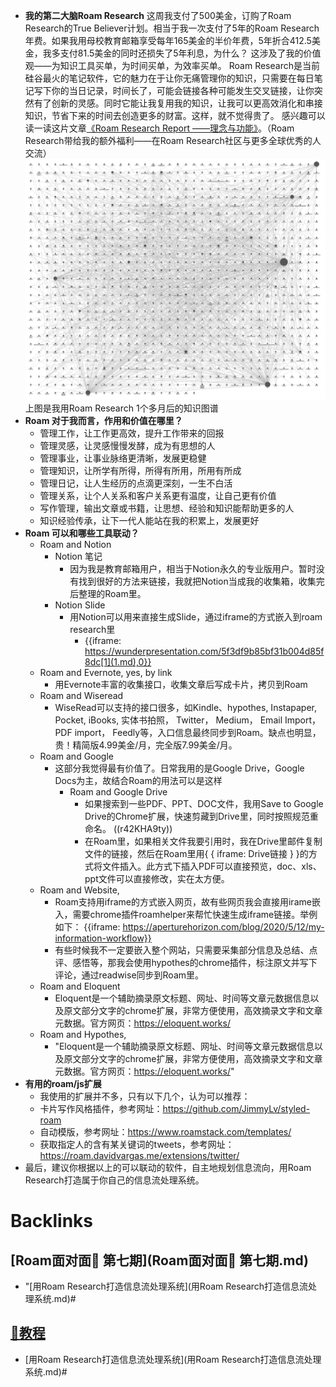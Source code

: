 - **我的第二大脑Roam Research**
    这周我支付了500美金，订购了Roam Research的True Believer计划。相当于我一次支付了5年的Roam Research年费。如果我用母校教育邮箱享受每年165美金的半价年费，5年折合412.5美金，我多支付81.5美金的同时还损失了5年利息，为什么？
这涉及了我的价值观——为知识工具买单，为时间买单，为效率买单。
Roam Research是当前硅谷最火的笔记软件，它的魅力在于让你无痛管理你的知识，只需要在每日笔记写下你的当日记录，时间长了，可能会链接各种可能发生交叉链接，让你突然有了创新的灵感。同时它能让我复用我的知识，让我可以更高效消化和串接知识，节省下来的时间去创造更多的财富。这样，就不觉得贵了。
感兴趣可以读一读这片文章[《Roam Research Report ——理念与功能》](https://sspai.com/post/60588)。（Roam Research带给我的额外福利——在Roam Research社区与更多全球优秀的人交流）
![](../images/gBZCy15zz6.png?)
上图是我用Roam Research 1个多月后的知识图谱
- **Roam 对于我而言，作用和价值在哪里？**
    - 管理工作，让工作更高效，提升工作带来的回报
    - 管理灵感，让灵感慢慢发酵，成为有思想的人
    - 管理事业，让事业脉络更清晰，发展更稳健
    - 管理知识，让所学有所得，所得有所用，所用有所成
    - 管理日记，让人生经历的点滴更深刻，一生不白活
    - 管理关系，让个人关系和客户关系更有温度，让自己更有价值
    - 写作管理，输出文章或书籍，让思想、经验和知识能帮助更多的人
    - 知识经验传承，让下一代人能站在我的积累上，发展更好
- **Roam 可以和哪些工具联动？**
    - Roam and Notion
        - Notion 笔记
            - 因为我是教育邮箱用户，相当于Notion永久的专业版用户。暂时没有找到很好的方法来链接，我就把Notion当成我的收集箱，收集完后整理的Roam里。
        - Notion Slide
            - 用Notion可以用来直接生成Slide，通过iframe的方式嵌入到roam research里
                - {{iframe: https://wunderpresentation.com/5f3df9b85bf31b004d85f8dc[1](1.md),0}}
    - Roam and Evernote, yes, by link
        - 用Evernote丰富的收集接口，收集文章后写成卡片，拷贝到Roam
    - Roam and Wiseread
        - WiseRead可以支持的接口很多，如Kindle、hypothes, Instapaper, Pocket, iBooks, 实体书拍照， Twitter， Medium， Email Import， PDF import， Feedly等，入口信息最终同步到Roam。缺点也明显，贵！精简版4.99美金/月，完全版7.99美金/月。
    - Roam and Google
        - 这部分我觉得最有价值了。日常我用的是Google Drive，Google Docs为主，故结合Roam的用法可以是这样
            - Roam and Google Drive
                - 如果搜索到一些PDF、PPT、DOC文件，我用Save to Google Drive的Chrome扩展，快速剪藏到Drive里，同时按照规范重命名。
((r42KHA9ty))
                - 在Roam里，如果相关文件我要引用时，我在Drive里邮件复制文件的链接，然后在Roam里用{ { iframe: Drive链接 } }的方式将文件插入。此方式下插入PDF可以直接预览，doc、xls、ppt文件可以直接修改，实在太方便。
    - Roam and Website,
        - Roam支持用iframe的方式嵌入网页，故有些网页我会直接用irame嵌入，需要chrome插件roamhelper来帮忙快速生成iframe链接。举例如下：
{{iframe: https://aperturehorizon.com/blog/2020/5/12/my-information-workflow}}
        - 有些时候我不一定要嵌入整个网站，只需要采集部分信息及总结、点评、感悟等，那我会使用hypothes的chrome插件，标注原文并写下评论，通过readwise同步到Roam里。
    - Roam and Eloquent
        - Eloquent是一个辅助摘录原文标题、网址、时间等文章元数据信息以及原文部分文字的chrome扩展，非常方便使用，高效摘录文字和文章元数据。官方网页：https://eloquent.works/
    - Roam and Hypothes,
        - "Eloquent是一个辅助摘录原文标题、网址、时间等文章元数据信息以及原文部分文字的chrome扩展，非常方便使用，高效摘录文字和文章元数据。官方网页：https://eloquent.works/"
- **有用的roam/js扩展**
    - 我使用的扩展并不多，只有以下几个，认为可以推荐：
    - 卡片写作风格插件，参考网址：https://github.com/JimmyLv/styled-roam
    - 自动模版，参考网址：https://www.roamstack.com/templates/
    - 获取指定人的含有某关键词的tweets，参考网址：https://roam.davidvargas.me/extensions/twitter/
- 最后，建议你根据以上的可以联动的软件，自主地规划信息流向，用Roam Research打造属于你自己的信息流处理系统。

# Backlinks
## [Roam面对面🍜 第七期](Roam面对面🍜 第七期.md)
- "[用Roam Research打造信息流处理系统](用Roam Research打造信息流处理系统.md)#

## [📘教程](📘教程.md)
- [用Roam Research打造信息流处理系统](用Roam Research打造信息流处理系统.md)#

